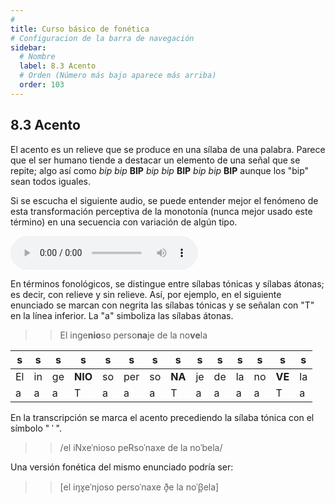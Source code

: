 ```yaml
---
# 
title: Curso básico de fonética
# Configuracion de la barra de navegación
sidebar:
  # Nombre
  label: 8.3 Acento
  # Orden (Número más bajo aparece más arriba)
  order: 103
---
```

## 8.3 Acento

El acento es un relieve que se produce en una sílaba de una palabra. Parece que el ser humano tiende a destacar un elemento de una señal que se repite; algo así como *bip* *bip* **BIP** *bip* *bip* **BIP** *bip* *bip* **BIP** aunque los "bip" sean todos iguales.

Si se escucha el siguiente audio, se puede entender mejor el fenómeno de esta transformación perceptiva de la monotonía (nunca mejor usado este término) en una secuencia con variación de algún tipo.

<audio controls src="/sonidos/bip_bip.wav"></audio>

En términos fonológicos, se distingue entre sílabas tónicas y sílabas átonas; es decir, con relieve y sin relieve. Así, por ejemplo, en el siguiente enunciado se marcan con negrita las sílabas tónicas y se señalan con "T" en la línea inferior. La "a" simboliza las sílabas átonas.

>> El inge**nio**so perso**na**je de la no**ve**la

|s|s|s|s|s|s|s|s|s|s|s|s|s|s|
|---|---|---|---|---|---|---|---|---|---|---|---|---|---|
|El|in|ge|**NIO**|so|per|so|**NA**|je|de|la|no|**VE**|la|
|a|a|a|T|a|a|a|T|a|a|a|a|T|a|

En la transcripción se marca el acento precediendo la sílaba tónica con el símbolo " ˈ ".

>> /el iNxeˈnioso peRsoˈnaxe de la noˈbela/

Una versión fonética del mismo enunciado podría ser:

>> [el iŋx̟eˈnjoso peɾsoˈnaxe ð̞e la noˈβ̞ela]


